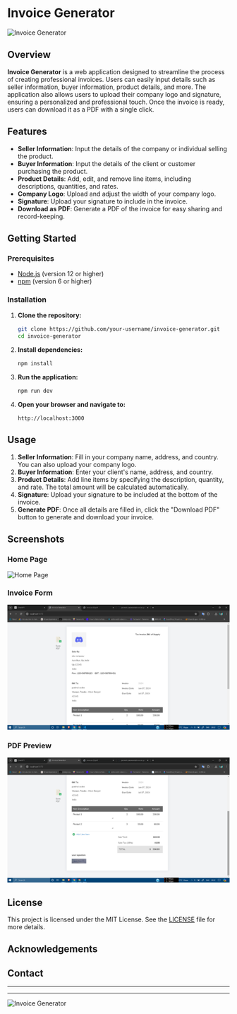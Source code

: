 # Invoice Generator

![Invoice Generator](screenshots/banner.png)

## Overview

**Invoice Generator** is a web application designed to streamline the process of creating professional invoices. Users can easily input details such as seller information, buyer information, product details, and more. The application also allows users to upload their company logo and signature, ensuring a personalized and professional touch. Once the invoice is ready, users can download it as a PDF with a single click.

## Features

- **Seller Information**: Input the details of the company or individual selling the product.
- **Buyer Information**: Input the details of the client or customer purchasing the product.
- **Product Details**: Add, edit, and remove line items, including descriptions, quantities, and rates.
- **Company Logo**: Upload and adjust the width of your company logo.
- **Signature**: Upload your signature to include in the invoice.
- **Download as PDF**: Generate a PDF of the invoice for easy sharing and record-keeping.

## Getting Started

### Prerequisites

- [Node.js](https://nodejs.org/) (version 12 or higher)
- [npm](https://www.npmjs.com/) (version 6 or higher)

### Installation

1. **Clone the repository:**

    ```sh
    git clone https://github.com/your-username/invoice-generator.git
    cd invoice-generator
    ```

2. **Install dependencies:**

    ```sh
    npm install
    ```

3. **Run the application:**

    ```sh
    npm run dev
    ```

4. **Open your browser and navigate to:**

    ```
    http://localhost:3000
    ```

## Usage

1. **Seller Information**: Fill in your company name, address, and country. You can also upload your company logo.
2. **Buyer Information**: Enter your client's name, address, and country.
3. **Product Details**: Add line items by specifying the description, quantity, and rate. The total amount will be calculated automatically.
4. **Signature**: Upload your signature to be included at the bottom of the invoice.
5. **Generate PDF**: Once all details are filled in, click the "Download PDF" button to generate and download your invoice.

## Screenshots

### Home Page
![Home Page](screenshots/home.png)

### Invoice Form
![Invoice Form](screenshot/invoicea.png)

### PDF Preview
![PDF Preview](screenshot/invoiceb.png)

## License

This project is licensed under the MIT License. See the [LICENSE](LICENSE) file for more details.

## Acknowledgements

## Contact


---


---

![Invoice Generator](screenshots/footer.png)
